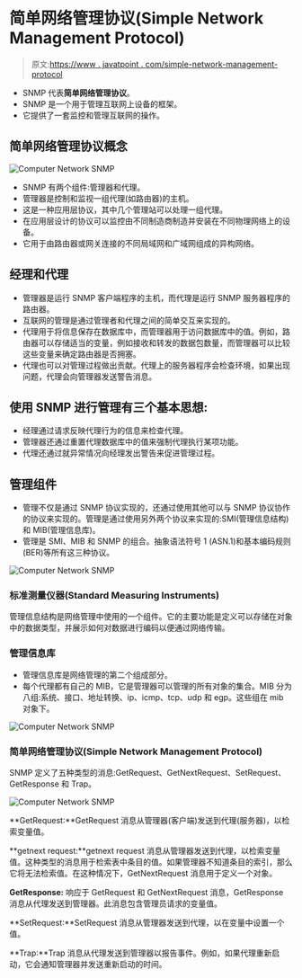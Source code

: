 # 简单网络管理协议(Simple Network Management Protocol)

> 原文:[https://www . javatpoint . com/simple-network-management-protocol](https://www.javatpoint.com/simple-network-management-protocol)

*   SNMP 代表**简单网络管理协议**。
*   SNMP 是一个用于管理互联网上设备的框架。
*   它提供了一套监控和管理互联网的操作。

## 简单网络管理协议概念

![Computer Network SNMP](../Images/85927e32c97dd6189446092a215298b8.png)

*   SNMP 有两个组件:管理器和代理。
*   管理器是控制和监视一组代理(如路由器)的主机。
*   这是一种应用层协议，其中几个管理站可以处理一组代理。
*   在应用层设计的协议可以监控由不同制造商制造并安装在不同物理网络上的设备。
*   它用于由路由器或网关连接的不同局域网和广域网组成的异构网络。

## 经理和代理

*   管理器是运行 SNMP 客户端程序的主机，而代理是运行 SNMP 服务器程序的路由器。
*   互联网的管理是通过管理者和代理之间的简单交互来实现的。
*   代理用于将信息保存在数据库中，而管理器用于访问数据库中的值。例如，路由器可以存储适当的变量，例如接收和转发的数据包数量，而管理器可以比较这些变量来确定路由器是否拥塞。
*   代理也可以对管理过程做出贡献。代理上的服务器程序会检查环境，如果出现问题，代理会向管理器发送警告消息。

## 使用 SNMP 进行管理有三个基本思想:

*   经理通过请求反映代理行为的信息来检查代理。
*   管理器还通过重置代理数据库中的值来强制代理执行某项功能。
*   代理还通过就异常情况向经理发出警告来促进管理过程。

## 管理组件

*   管理不仅是通过 SNMP 协议实现的，还通过使用其他可以与 SNMP 协议协作的协议来实现的。管理是通过使用另外两个协议来实现的:SMI(管理信息结构)和 MIB(管理信息库)。
*   管理是 SMI、MIB 和 SNMP 的组合。抽象语法符号 1 (ASN.1)和基本编码规则(BER)等所有这三种协议。

![Computer Network SNMP](../Images/e7f3e05887f9128317fb66b063c33a42.png)

### 标准测量仪器(Standard Measuring Instruments)

管理信息结构是网络管理中使用的一个组件。它的主要功能是定义可以存储在对象中的数据类型，并展示如何对数据进行编码以便通过网络传输。

### 管理信息库

*   管理信息库是网络管理的第二个组成部分。
*   每个代理都有自己的 MIB，它是管理器可以管理的所有对象的集合。MIB 分为八组:系统、接口、地址转换、ip、icmp、tcp、udp 和 egp。这些组在 mib 对象下。

![Computer Network SNMP](../Images/9f2e92cf62f5517e512b75403ab7d3c7.png)

### 简单网络管理协议(Simple Network Management Protocol)

SNMP 定义了五种类型的消息:GetRequest、GetNextRequest、SetRequest、GetResponse 和 Trap。

![Computer Network SNMP](../Images/851f4601a1293650feebbe9147879824.png)

**GetRequest:**GetRequest 消息从管理器(客户端)发送到代理(服务器)，以检索变量值。

**getnext request:**getnext request 消息从管理器发送到代理，以检索变量值。这种类型的消息用于检索表中条目的值。如果管理器不知道条目的索引，那么它将无法检索值。在这种情况下，GetNextRequest 消息用于定义一个对象。

**GetResponse:** 响应于 GetRequest 和 GetNextRequest 消息，GetResponse 消息从代理发送到管理器。此消息包含管理员请求的变量值。

**SetRequest:**SetRequest 消息从管理器发送到代理，以在变量中设置一个值。

**Trap:**Trap 消息从代理发送到管理器以报告事件。例如，如果代理重新启动，它会通知管理器并发送重新启动的时间。